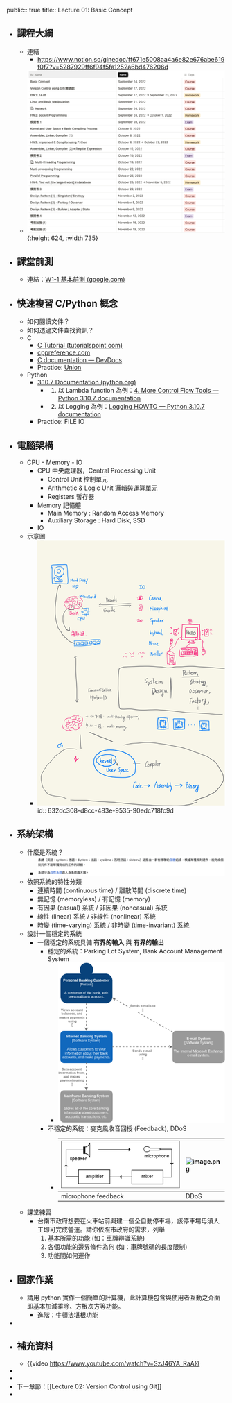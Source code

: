 public:: true
title:: Lecture 01: Basic Concept

- ## 課程大綱
	- 連結
		- https://www.notion.so/ginedoc/ff671e5008aa4a6e82e676abe619f0f7?v=5287929ff6f94f5fa1252a6bd476206d
	- ![Screen Shot 2022-09-14 at 08.43.58.png](../assets/Screen_Shot_2022-09-14_at_08.43.58_1663116249851_0.png){:height 624, :width 735}
- ## 課堂前測
	- 連結：[W1-1 基本前測 (google.com)](https://docs.google.com/forms/d/e/1FAIpQLSdjyWf-qkU_Sd-bhIUxQYnKFoTof4sZ_8j0y9Jbt7yQVSHdYg/viewform)
- ## 快速複習 C/Python 概念
	- 如何閱讀文件？
	- 如何透過文件查找資訊？
	- C
		- [C Tutorial (tutorialspoint.com)](https://www.tutorialspoint.com/cprogramming/index.htm)
		- [cppreference.com](https://en.cppreference.com/w/)
		- [C documentation — DevDocs](https://devdocs.io/c/)
		- Practice: [Union](https://devdocs.io/c/keyword/union)
	- Python
		- [3.10.7 Documentation (python.org)](https://docs.python.org/3/)
			- 1. 以 Lambda function 為例：[4. More Control Flow Tools — Python 3.10.7 documentation](https://docs.python.org/3/tutorial/controlflow.html#lambda-expressions)
			- 2. 以 Logging 為例：[Logging HOWTO — Python 3.10.7 documentation](https://docs.python.org/3/howto/logging.html)
		- Practice: FILE IO
- ## 電腦架構
	- CPU - Memory - IO
		- CPU 中央處理器，Central Processing Unit
			- Control Unit 控制單元
			- Arithmetic & Logic Unit 邏輯與運算單元
			- Registers 暫存器
		- Memory 記憶體
			- Main Memory : Random Access Memory
			- Auxiliary Storage : Hard Disk, SSD
		- IO
	- 示意圖
		- ![家教-2.jpg](../assets/家教-2_1663053396699_0.jpg)
		  id:: 632dc308-d8cc-483e-9535-90edc718fc9d
- ## 系統架構
	- 什麼是系統？
		- ![image.png](../assets/image_1663054573426_0.png)
	- 依照系統的特性分類
		- 連續時間 (continuous time) / 離散時間 (discrete time)
		- 無記憶 (memoryless) / 有記憶 (memory)
		- 有因果 (casual) 系統 / 非因果 (noncasual) 系統
		- 線性 (linear) 系統 / 非線性 (nonlinear) 系統
		- 時變 (time-varying) 系統 / 非時變 (time-invariant) 系統
	- 設計一個穩定的系統
		- 一個穩定的系統具備 **有界的輸入** 與 **有界的輸出**
			- 穩定的系統：Parking Lot System, Bank Account Management System
				- ![image.png](../assets/image_1663057800018_0.png)
			- 不穩定的系統：麥克風收音回授 (Feedback), DDoS
				- | ![image.png](../assets/image_1663057307784_0.png)  |![image.png](../assets/image_1663057265700_0.png) |
				  |---|---|
				  | microphone feedback | DDoS |
	- 課堂練習
		- 台南市政府想要在火車站前興建一個全自動停車場，該停車場毋須人工即可完成營運。請你依照市政府的需求，列舉
		  1. 基本所需的功能 (如：車牌辨識系統)
		  2. 各個功能的邊界條件為何 (如：車牌號碼的長度限制)
		  3. 功能間如何運作
- ## 回家作業
	- 請用 python 實作一個簡單的計算機，此計算機包含與使用者互動之介面即基本加減乘除、方根次方等功能。
		- 進階：牛頓法堪根功能
-
- ## 補充資料
	- {{video https://www.youtube.com/watch?v=SzJ46YA_RaA}}
-
-
- 下一章節：[[Lecture 02: Version Control using Git]]
-